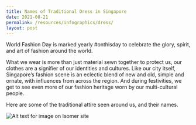 ```yaml
---
title: Names of Traditional Dress in Singapore
date: 2021-08-21
permalink: /resources/infographics/dress/
layout: post
---
```


World Fashion Day is marked yearly #onthisday to celebrate the glory, spirit, and art of fashion around the world. 

What we wear is more than just material sewn together to protect us, our clothes are a signifier of our identities and cultures. Like our city itself, Singapore’s fashion scene is an eclectic blend of new and old, simple and ornate, with influences from across the region. And during festivities, we get to see even more of our fashion heritage worn by our multi-cultural people. 

Here are some of the traditional attire seen around us, and their names.

![Alt text for image on Isomer site](/images/trad_dress.jpg)